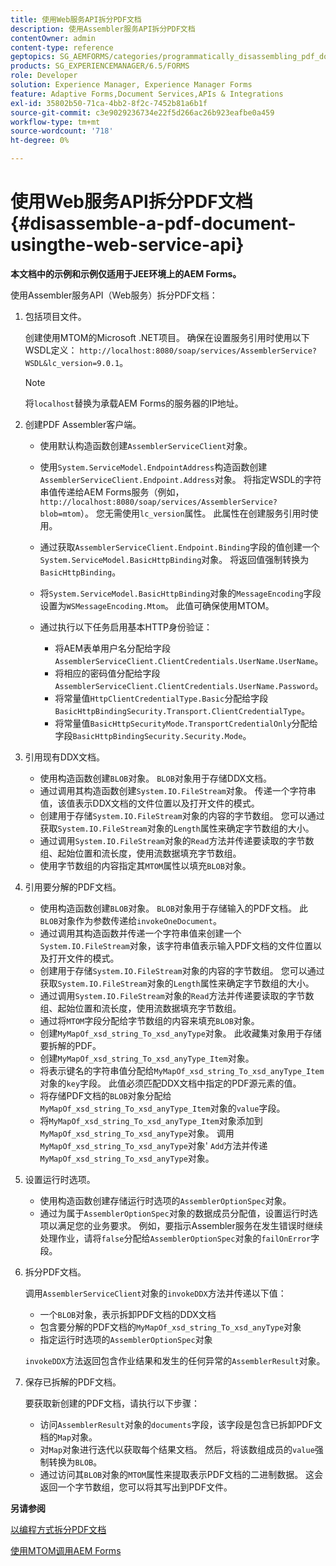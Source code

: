 ```yaml
---
title: 使用Web服务API拆分PDF文档
description: 使用Assembler服务API拆分PDF文档
contentOwner: admin
content-type: reference
geptopics: SG_AEMFORMS/categories/programmatically_disassembling_pdf_documents
products: SG_EXPERIENCEMANAGER/6.5/FORMS
role: Developer
solution: Experience Manager, Experience Manager Forms
feature: Adaptive Forms,Document Services,APIs & Integrations
exl-id: 35802b50-71ca-4bb2-8f2c-7452b81a6b1f
source-git-commit: c3e9029236734e22f5d266ac26b923eafbe0a459
workflow-type: tm+mt
source-wordcount: '718'
ht-degree: 0%

---
```


# 使用Web服务API拆分PDF文档 {#disassemble-a-pdf-document-usingthe-web-service-api}

**本文档中的示例和示例仅适用于JEE环境上的AEM Forms。**

使用Assembler服务API（Web服务）拆分PDF文档：

1. 包括项目文件。

   创建使用MTOM的Microsoft .NET项目。 确保在设置服务引用时使用以下WSDL定义： `http://localhost:8080/soap/services/AssemblerService?WSDL&lc_version=9.0.1`。

   >[!NOTE]
   >
   >将`localhost`替换为承载AEM Forms的服务器的IP地址。

1. 创建PDF Assembler客户端。

   * 使用默认构造函数创建`AssemblerServiceClient`对象。
   * 使用`System.ServiceModel.EndpointAddress`构造函数创建`AssemblerServiceClient.Endpoint.Address`对象。 将指定WSDL的字符串值传递给AEM Forms服务（例如，`http://localhost:8080/soap/services/AssemblerService?blob=mtom`）。 您无需使用`lc_version`属性。 此属性在创建服务引用时使用。
   * 通过获取`AssemblerServiceClient.Endpoint.Binding`字段的值创建一个`System.ServiceModel.BasicHttpBinding`对象。 将返回值强制转换为`BasicHttpBinding`。
   * 将`System.ServiceModel.BasicHttpBinding`对象的`MessageEncoding`字段设置为`WSMessageEncoding.Mtom`。 此值可确保使用MTOM。
   * 通过执行以下任务启用基本HTTP身份验证：

      * 将AEM表单用户名分配给字段`AssemblerServiceClient.ClientCredentials.UserName.UserName`。
      * 将相应的密码值分配给字段`AssemblerServiceClient.ClientCredentials.UserName.Password`。
      * 将常量值`HttpClientCredentialType.Basic`分配给字段`BasicHttpBindingSecurity.Transport.ClientCredentialType`。
      * 将常量值`BasicHttpSecurityMode.TransportCredentialOnly`分配给字段`BasicHttpBindingSecurity.Security.Mode`。

1. 引用现有DDX文档。

   * 使用构造函数创建`BLOB`对象。 `BLOB`对象用于存储DDX文档。
   * 通过调用其构造函数创建`System.IO.FileStream`对象。 传递一个字符串值，该值表示DDX文档的文件位置以及打开文件的模式。
   * 创建用于存储`System.IO.FileStream`对象的内容的字节数组。 您可以通过获取`System.IO.FileStream`对象的`Length`属性来确定字节数组的大小。
   * 通过调用`System.IO.FileStream`对象的`Read`方法并传递要读取的字节数组、起始位置和流长度，使用流数据填充字节数组。
   * 使用字节数组的内容指定其`MTOM`属性以填充`BLOB`对象。

1. 引用要分解的PDF文档。

   * 使用构造函数创建`BLOB`对象。 `BLOB`对象用于存储输入的PDF文档。 此`BLOB`对象作为参数传递给`invokeOneDocument`。
   * 通过调用其构造函数并传递一个字符串值来创建一个`System.IO.FileStream`对象，该字符串值表示输入PDF文档的文件位置以及打开文件的模式。
   * 创建用于存储`System.IO.FileStream`对象的内容的字节数组。 您可以通过获取`System.IO.FileStream`对象的`Length`属性来确定字节数组的大小。
   * 通过调用`System.IO.FileStream`对象的`Read`方法并传递要读取的字节数组、起始位置和流长度，使用流数据填充字节数组。
   * 通过将`MTOM`字段分配给字节数组的内容来填充`BLOB`对象。
   * 创建`MyMapOf_xsd_string_To_xsd_anyType`对象。 此收藏集对象用于存储要拆解的PDF。
   * 创建`MyMapOf_xsd_string_To_xsd_anyType_Item`对象。
   * 将表示键名的字符串值分配给`MyMapOf_xsd_string_To_xsd_anyType_Item`对象的`key`字段。 此值必须匹配DDX文档中指定的PDF源元素的值。
   * 将存储PDF文档的`BLOB`对象分配给`MyMapOf_xsd_string_To_xsd_anyType_Item`对象的`value`字段。
   * 将`MyMapOf_xsd_string_To_xsd_anyType_Item`对象添加到`MyMapOf_xsd_string_To_xsd_anyType`对象。 调用`MyMapOf_xsd_string_To_xsd_anyType`对象&#39; `Add`方法并传递`MyMapOf_xsd_string_To_xsd_anyType`对象。

1. 设置运行时选项。

   * 使用构造函数创建存储运行时选项的`AssemblerOptionSpec`对象。
   * 通过为属于`AssemblerOptionSpec`对象的数据成员分配值，设置运行时选项以满足您的业务要求。 例如，要指示Assembler服务在发生错误时继续处理作业，请将`false`分配给`AssemblerOptionSpec`对象的`failOnError`字段。

1. 拆分PDF文档。

   调用`AssemblerServiceClient`对象的`invokeDDX`方法并传递以下值：

   * 一个`BLOB`对象，表示拆卸PDF文档的DDX文档
   * 包含要分解的PDF文档的`MyMapOf_xsd_string_To_xsd_anyType`对象
   * 指定运行时选项的`AssemblerOptionSpec`对象

   `invokeDDX`方法返回包含作业结果和发生的任何异常的`AssemblerResult`对象。

1. 保存已拆解的PDF文档。

   要获取新创建的PDF文档，请执行以下步骤：

   * 访问`AssemblerResult`对象的`documents`字段，该字段是包含已拆卸PDF文档的`Map`对象。
   * 对`Map`对象进行迭代以获取每个结果文档。 然后，将该数组成员的`value`强制转换为`BLOB`。
   * 通过访问其`BLOB`对象的`MTOM`属性来提取表示PDF文档的二进制数据。 这会返回一个字节数组，您可以将其写出到PDF文件。

**另请参阅**

[以编程方式拆分PDF文档](/help/forms/developing/programmatically-disassembling-pdf-documents.md#programmatically-disassembling-pdf-documents)

[使用MTOM调用AEM Forms](/help/forms/developing/invoking-aem-forms-using-web.md#invoking-aem-forms-using-mtom)
